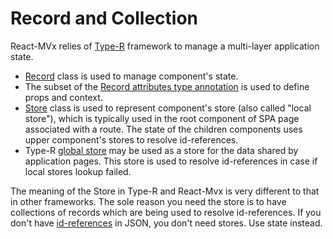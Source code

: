 # Record and Collection

React-MVx relies of [Type-R](https://volijs.github.io/Type-R/) framework to manage a multi-layer application state.

- [Record](https://volijs.github.io/Type-R/#record) class is used to manage component's state.
- The subset of the [Record attributes type annotation](https://volijs.github.io/Type-R/#definition) is used to define props and context.
- [Store](https://volijs.github.io/Type-R/#store) class is used to represent component's store (also called "local store"), which is typically used in the root component of SPA page associated with a route. The state of the children components uses upper component's stores to resolve id-references.
- Type-R [global store](https://volijs.github.io/Type-R/#-static-store-global) may be used as a store for the data shared by application pages. This store is used to resolve id-references in case if local stores lookup failed.

<aside class="warning">
The meaning of the Store in Type-R and React-Mvx is very different to that in other frameworks. The sole reason you need the store is to have collections of records which are being used to resolve id-references. If you don't have <a href="https://volijs.github.io/Type-R/#id-references">id-references</a> in JSON, you don't need stores. Use state instead.
</aside>
